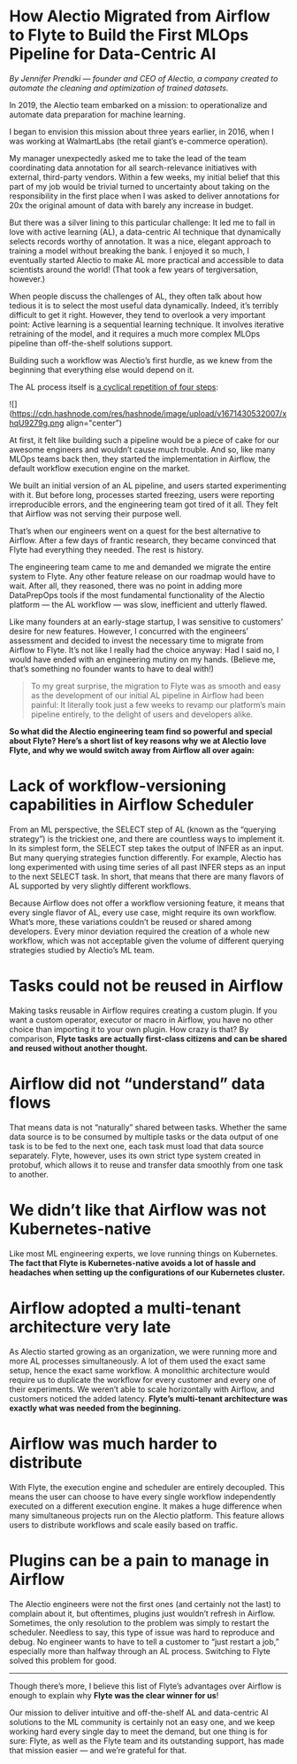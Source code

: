 # How Alectio Migrated from Airflow to Flyte to Build the First MLOps Pipeline for Data-Centric AI

*By Jennifer Prendki — founder and CEO of Alectio, a company created to automate the cleaning and optimization of trained datasets.* 

In 2019, the Alectio team embarked on a mission: to operationalize and automate data preparation for machine learning.

I began to envision this mission about three years earlier, in 2016, when I was working at WalmartLabs (the retail giant’s e-commerce operation). 

My manager unexpectedly asked me to take the lead of the team coordinating data annotation for all search-relevance initiatives with external, third-party vendors. Within a few weeks, my initial belief that this part of my job would be trivial turned to uncertainty about taking on the responsibility in the first place when I was asked to deliver annotations for 20x the original amount of data with barely any increase in budget.

But there was a silver lining to this particular challenge: It led me to fall in love with active learning (AL), a data-centric AI technique that dynamically selects records worthy of annotation. It was a nice, elegant approach to training a model without breaking the bank. I enjoyed it so much, I eventually started Alectio to make AL more practical and accessible to data scientists around the world! (That took a few years of tergiversation, however.) 

When people discuss the challenges of AL, they often talk about how tedious it is to select the most useful data dynamically. Indeed, it’s terribly difficult to get it right. However, they tend to overlook a very important point: Active learning is a sequential learning technique. It involves iterative retraining of the model, and it requires a much more complex MLOps pipeline than off-the-shelf solutions support.

Building such a workflow was Alectio’s first hurdle, as we knew from the beginning that everything else would depend on it. 

The AL process itself is [a cyclical repetition of four steps](https://alectio.com/2022/12/11/active-learning-101-introduction/):

![](https://cdn.hashnode.com/res/hashnode/image/upload/v1671430532007/xhqU9279g.png align="center")

At first, it felt like building such a pipeline would be a piece of cake for our awesome engineers and wouldn’t cause much trouble. And so, like many MLOps teams back then, they started the implementation in Airflow, the default workflow execution engine on the market.

We built an initial version of an AL pipeline, and users started experimenting with it. But before long, processes started freezing, users were reporting irreproducible errors, and the engineering team got tired of it all. They felt that Airflow was not serving their purpose well.

That’s when our engineers went on a quest for the best alternative to Airflow. After a few days of frantic research, they became convinced that Flyte had everything they needed. The rest is history.

The engineering team came to me and demanded we migrate the entire system to Flyte. Any other feature release on our roadmap would have to wait. After all, they reasoned, there was no point in adding more DataPrepOps tools if the most fundamental functionality of the Alectio platform — the AL workflow — was slow, inefficient and utterly flawed. 

Like many founders at an early-stage startup, I was sensitive to customers’ desire for new features. However, I concurred with the engineers’ assessment and decided to invest the necessary time to migrate from Airflow to Flyte. It’s not like I really had the choice anyway: Had I said no, I would have ended with an engineering mutiny on my hands. (Believe me, that’s something no founder wants to have to deal with!)

> To my great surprise, the migration to Flyte was as smooth and easy as the development of our initial AL pipeline in Airflow had been painful: It literally took just a few weeks to revamp our platform’s main pipeline entirely, to the delight of users and developers alike.

**So what did the Alectio engineering team find so powerful and special about Flyte? Here’s a short list of key reasons why we at Alectio love Flyte, and why we would switch away from Airflow all over again:**

# **Lack of workflow-versioning capabilities in Airflow Scheduler**

From an ML perspective, the SELECT step of AL (known as the “querying strategy”) is the trickiest one, and there are countless ways to implement it. In its simplest form, the SELECT step takes the output of INFER as an input. But many querying strategies function differently. For example, Alectio has long experimented with using time series of all past INFER steps as an input to the next SELECT task. In short, that means that there are many flavors of AL supported by very slightly different workflows.

Because Airflow does not offer a workflow versioning feature, it means that every single flavor of AL, every use case, might require its own workflow. What’s more, these variations couldn’t be reused or shared among developers. Every minor deviation required the creation of a whole new workflow, which was not acceptable given the volume of different querying strategies studied by Alectio’s ML team.

# **Tasks could not be reused in Airflow** 

Making tasks reusable in Airflow requires creating a custom plugin. If you want a custom operator, executor or macro in Airflow, you have no other choice than importing it to your own plugin. How crazy is that? By comparison, **Flyte tasks are actually first-class citizens and can be shared and reused without another thought.**

# **Airflow did not “understand” data flows**

That means data is not “naturally” shared between tasks. Whether the same data source is to be consumed by multiple tasks or the data output of one task is to be fed to the next one, each task must load that data source separately. Flyte, however, uses its own strict type system created in protobuf, which allows it to reuse and transfer data smoothly from one task to another.

# **We didn’t like that Airflow was not Kubernetes-native**

Like most ML engineering experts, we love running things on Kubernetes. **The fact that Flyte is Kubernetes-native avoids a lot of hassle and headaches when setting up the configurations of our Kubernetes cluster.**

# **Airflow adopted a multi-tenant architecture very late**

As Alectio started growing as an organization, we were running more and more AL processes simultaneously. A lot of them used the exact same setup, hence the exact same workflow. A monolithic architecture would require us to duplicate the workflow for every customer and every one of their experiments. We weren’t able to scale horizontally with Airflow, and customers noticed the added latency. **Flyte’s multi-tenant architecture was exactly what was needed from the beginning.**

# **Airflow was much harder to distribute**

With Flyte, the execution engine and scheduler are entirely decoupled. This means the user can choose to have every single workflow independently executed on a different execution engine. It makes a huge difference when many simultaneous projects run on the Alectio platform. This feature allows users to distribute workflows and scale easily based on traffic.

# Plugins **can be a pain to manage in Airflow**

The Alectio engineers were not the first ones (and certainly not the last) to complain about it, but oftentimes, plugins just wouldn’t refresh in Airflow. Sometimes, the only resolution to the problem was simply to restart the scheduler. Needless to say, this type of issue was hard to reproduce and debug. No engineer wants to have to tell a customer to “just restart a job,” especially more than halfway through an AL process. Switching to Flyte solved this problem for good.

* * *

Though there’s more, I believe this list of Flyte’s advantages over Airflow is enough to explain why **Flyte was the clear winner for us**!

Our mission to deliver intuitive and off-the-shelf AL and data-centric AI solutions to the ML community is certainly not an easy one, and we keep working hard every single day to meet the demand, but one thing is for sure: Flyte, as well as the Flyte team and its outstanding support, has made that mission easier — and we’re grateful for that.